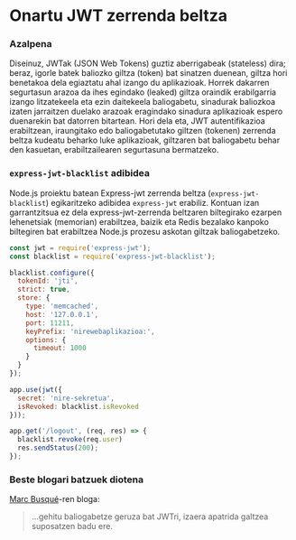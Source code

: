 # Onartu JWT zerrenda beltza

### Azalpena

Diseinuz, JWTak (JSON Web Tokens) guztiz aberrigabeak (stateless) dira; beraz, igorle batek baliozko giltza (token) bat sinatzen duenean, giltza hori benetakoa dela egiaztatu ahal izango du aplikazioak. Horrek dakarren segurtasun arazoa da ihes egindako (leaked) giltza oraindik erabilgarria izango litzatekeela eta ezin daitekeela baliogabetu, sinadurak baliozkoa izaten jarraitzen duelako arazoak eragindako sinadura aplikazioak espero duenarekin bat datorren bitartean.
Hori dela eta, JWT autentifikazioa erabiltzean, iraungitako edo baliogabetutako giltzen (tokenen) zerrenda beltza kudeatu beharko luke aplikazioak, giltzaren bat baliogabetu behar den kasuetan, erabiltzailearen segurtasuna bermatzeko.

### `express-jwt-blacklist` adibidea

Node.js proiektu batean Express-jwt zerrenda beltza (`express-jwt-blacklist`) egikaritzeko adibidea `express-jwt` erabiliz. Kontuan izan garrantzitsua ez dela express-jwt-zerrenda beltzaren biltegirako ezarpen lehenetsiak (memorian) erabiltzea, baizik eta Redis bezalako kanpoko biltegiren bat erabiltzea Node.js prozesu askotan giltzak baliogabetzeko.

```javascript
const jwt = require('express-jwt');
const blacklist = require('express-jwt-blacklist');

blacklist.configure({
  tokenId: 'jti',
  strict: true,
  store: {
    type: 'memcached',
    host: '127.0.0.1',
    port: 11211,
    keyPrefix: 'nirewebaplikazioa:',
    options: {
      timeout: 1000
    }
  }
});

app.use(jwt({
  secret: 'nire-sekretua',
  isRevoked: blacklist.isRevoked
}));

app.get('/logout', (req, res) => {
  blacklist.revoke(req.user)
  res.sendStatus(200);
});
```

### Beste blogari batzuek diotena

[Marc Busqué](http://waiting-for-dev.github.io/blog/2017/01/25/jwt_secure_usage/)-ren bloga:
> ...gehitu baliogabetze geruza bat JWTri, izaera apatrida galtzea suposatzen badu ere.
